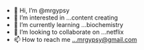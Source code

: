 - 👋 Hi, I’m @mrgypsy
- 👀 I’m interested in ...content creating
- 🌱 I’m currently learning ...biochemistry
- 💞️ I’m looking to collaborate on ...netflix
- 📫 How to reach me ...mrgypsy@gmail.com

<!---
mrgypsy/mrgypsy is a ✨ special ✨ repository because its `README.md` (this file) appears on your GitHub profile.
You can click the Preview link to take a look at your changes.
--->
